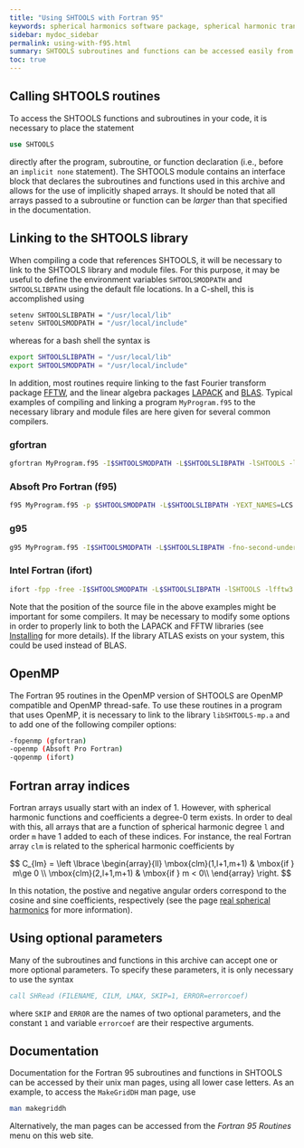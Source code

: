 ```yaml
---
title: "Using SHTOOLS with Fortran 95"
keywords: spherical harmonics software package, spherical harmonic transform, legendre functions, multitaper spectral analysis, fortran, Python, gravity, magnetic field
sidebar: mydoc_sidebar
permalink: using-with-f95.html
summary: SHTOOLS subroutines and functions can be accessed easily from any Fortran 95 program. It is only necessary to use the SHTOOLS module and link to the compiled archive.
toc: true
---
```


## Calling SHTOOLS routines

To access the SHTOOLS functions and subroutines in your code, it is necessary to place the statement
```fortran
use SHTOOLS
```
directly after the program, subroutine, or function declaration (i.e., before an `implicit none` statement). The SHTOOLS module contains an interface block that declares the subroutines and functions used in this archive and allows for the use of implicitly shaped arrays. It should be noted that all arrays passed to a subroutine or function can be *larger* than that specified in the documentation.

## Linking to the SHTOOLS library

When compiling a code that references SHTOOLS, it will be necessary to link to the SHTOOLS library and module files. For this purpose, it may be useful to define the environment variables `SHTOOLSMODPATH` and `SHTOOLSLIBPATH` using the default file locations. In a C-shell, this is accomplished using
```bash
setenv SHTOOLSLIBPATH = "/usr/local/lib"
setenv SHTOOLSMODPATH = "/usr/local/include"
```
whereas for a bash shell the syntax is
```bash
export SHTOOLSLIBPATH = "/usr/local/lib"
export SHTOOLSMODPATH = "/usr/local/include"
```
In addition, most routines require linking to the fast Fourier transform package [FFTW](http://www.fftw.org), and the linear algebra packages [LAPACK](http://www.netlib.org/lapack/) and [BLAS](http://www.netlib.org/blas/). Typical examples of compiling and linking a program `MyProgram.f95` to the necessary library and module files are here given for several common compilers.

### gfortran
```bash
gfortran MyProgram.f95 -I$SHTOOLSMODPATH -L$SHTOOLSLIBPATH -lSHTOOLS -lfftw3 -lm -llapack -lblas -O3 -m64 -o MyProgram
```

### Absoft Pro Fortran (f95)
```bash
f95 MyProgram.f95 -p $SHTOOLSMODPATH -L$SHTOOLSLIBPATH -YEXT_NAMES=LCS -YEXT_SFX=_ -lSHTOOLS -lfftw3 -lm -llapack -lblas -O3 -m64 -o MyProgram
```

### g95
```bash
g95 MyProgram.f95 -I$SHTOOLSMODPATH -L$SHTOOLSLIBPATH -fno-second-underscore -lSHTOOLS -lfftw3 -lm -llapack -lblas -O3 -m64 -o MyProgram
```

### Intel Fortran (ifort)
```bash
ifort -fpp -free -I$SHTOOLSMODPATH -L$SHTOOLSLIBPATH -lSHTOOLS -lfftw3 -lm -llapack -lblas -O3 -m64 -Tf MyProgram.f95 -o MyProgram
```
Note that the position of the source file in the above examples might be important for some compilers. It may be necessary to modify some options in order to properly link to both the LAPACK and FFTW libraries (see [Installing](installing.html) for more details). If the library ATLAS exists on your system, this could be used instead of BLAS.

## OpenMP
The Fortran 95 routines in the OpenMP version of SHTOOLS are OpenMP compatible and OpenMP thread-safe. To use these routines in a program that uses OpenMP, it is necessary to link to the library `libSHTOOLS-mp.a` and to add one of the following compiler options:
```bash
-fopenmp (gfortran)
-openmp (Absoft Pro Fortran)
-qopenmp (ifort)
```

## Fortran array indices
Fortran arrays usually start with an index of 1. However, with spherical harmonic functions and coefficients a degree-0 term exists. In order to deal with this, all arrays that are a function of spherical harmonic degree `l` and order `m` have 1 added to each of these indices. For instance, the real Fortran array `clm` is related to the spherical harmonic coefficients by

$$ C_{lm} = \left \lbrace
\begin{array}{ll}
\mbox{clm}(1,l+1,m+1)  & \mbox{if } m\ge 0 \\
\mbox{clm}(2,l+1,m+1)  & \mbox{if } m < 0\\
\end{array}
\right. $$

In this notation, the postive and negative angular orders correspond to the cosine and sine coefficients, respectively (see the page [real spherical harmonics](real-spherical-harmonics.html) for more information).

## Using optional parameters
Many of the subroutines and functions in this archive can accept one or more optional parameters. To specify these parameters, it is only necessary to use the syntax
```fortran
call SHRead (FILENAME, CILM, LMAX, SKIP=1, ERROR=errorcoef)
```
where `SKIP` and `ERROR` are the names of two optional parameters, and the constant `1` and variable `errorcoef` are their respective arguments.

## Documentation

Documentation for the Fortran 95 subroutines and functions in SHTOOLS can be accessed by their unix man pages, using all lower case letters. As an example, to access the `MakeGridDH` man page, use
```bash
man makegriddh
```
Alternatively, the man pages can be accessed from the *Fortran 95 Routines* menu on this web site.
